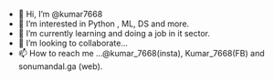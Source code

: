 - 👋 Hi, I’m @kumar7668
- 👀 I’m interested in Python , ML, DS and more.
- 🌱 I’m currently learning and doing a job in it sector.
- 💞️ I’m looking to collaborate...
- 📫 How to reach me ...@kumar_7668(insta), Kumar_7668(FB) and sonumandal.ga (web).

<!---
kumar7668/kumar7668 is a ✨ special ✨ repository because its `README.md` (this file) appears on your GitHub profile.
You can click the Preview link to take a look at your changes.
--->
